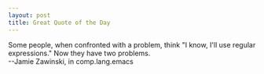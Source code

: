 ```yaml
---
layout: post
title: Great Quote of the Day
---
```


Some people, when confronted with a problem, think "I know, I'll use regular expressions." Now they have two problems.  
--Jamie Zawinski, in comp.lang.emacs
